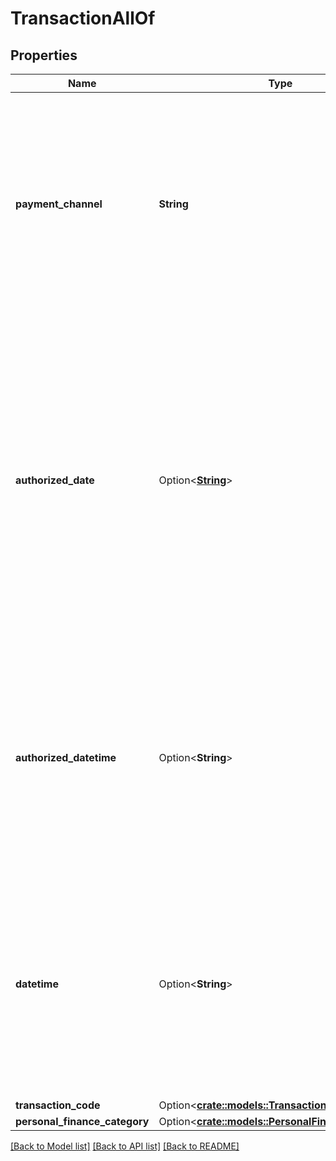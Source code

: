 # TransactionAllOf

## Properties

Name | Type | Description | Notes
------------ | ------------- | ------------- | -------------
**payment_channel** | **String** | The channel used to make a payment. `online:` transactions that took place online.  `in store:` transactions that were made at a physical location.  `other:` transactions that relate to banks, e.g. fees or deposits.  This field replaces the `transaction_type` field.  | 
**authorized_date** | Option<[**String**](string.md)> | The date that the transaction was authorized. Dates are returned in an [ISO 8601](https://wikipedia.org/wiki/ISO_8601) format ( `YYYY-MM-DD` ). The `authorized_date` field uses machine learning to determine a transaction date for transactions where the `date_transacted` is not available. If the `date_transacted` field is present and not `null`, the `authorized_date` field will have the same value as the `date_transacted` field. | 
**authorized_datetime** | Option<**String**> | Date and time when a transaction was authorized in [ISO 8601](https://wikipedia.org/wiki/ISO_8601) format ( `YYYY-MM-DDTHH:mm:ssZ` ).  This field is returned for select financial institutions and comes as provided by the institution. It may contain default time values (such as 00:00:00). | 
**datetime** | Option<**String**> | Date and time when a transaction was posted in [ISO 8601](https://wikipedia.org/wiki/ISO_8601) format ( `YYYY-MM-DDTHH:mm:ssZ` ).  This field is returned for select financial institutions and comes as provided by the institution. It may contain default time values (such as 00:00:00). | 
**transaction_code** | Option<[**crate::models::TransactionCode**](TransactionCode.md)> |  | 
**personal_finance_category** | Option<[**crate::models::PersonalFinanceCategory**](PersonalFinanceCategory.md)> |  | [optional]

[[Back to Model list]](../README.md#documentation-for-models) [[Back to API list]](../README.md#documentation-for-api-endpoints) [[Back to README]](../README.md)


